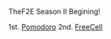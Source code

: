 TheF2E Season II Begining!

1st. [Pomodoro](https://itsmekevin1227.github.io/TheF2ESII/01pomodoro/dist/#/)
2nd. [FreeCell](https://itsmekevin1227.github.io/TheF2ESII/02FreeCell/dist/)
